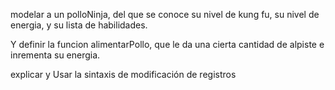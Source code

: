 modelar a un polloNinja, del que se conoce su nivel de kung fu, su nivel de energia, y su lista de habilidades.

Y definir la funcion alimentarPollo, que le da una cierta cantidad de alpiste e inrementa su energia.

explicar y Usar la sintaxis de modificación de registros